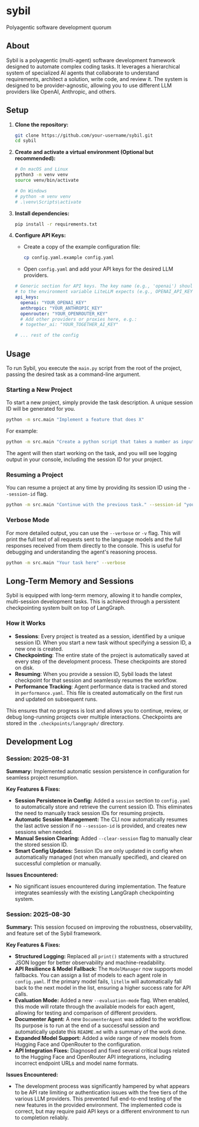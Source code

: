 # sybil
Polyagentic software development quorum

## About

Sybil is a polyagentic (multi-agent) software development framework designed to automate complex coding tasks. It leverages a hierarchical system of specialized AI agents that collaborate to understand requirements, architect a solution, write code, and review it. The system is designed to be provider-agnostic, allowing you to use different LLM providers like OpenAI, Anthropic, and others.

## Setup

1.  **Clone the repository:**
    ```bash
    git clone https://github.com/your-username/sybil.git
    cd sybil
    ```

2.  **Create and activate a virtual environment (Optional but recommended):**
    ```bash
    # On macOS and Linux
    python3 -m venv venv
    source venv/bin/activate

    # On Windows
    # python -m venv venv
    # .\venv\Scripts\activate
    ```

3.  **Install dependencies:**
    ```bash
    pip install -r requirements.txt
    ```

4.  **Configure API Keys:**
    -   Create a copy of the example configuration file:
        ```bash
        cp config.yaml.example config.yaml
        ```
    -   Open `config.yaml` and add your API keys for the desired LLM providers.

    ```yaml
    # Generic section for API keys. The key name (e.g., 'openai') should correspond
    # to the environment variable LiteLLM expects (e.g., OPENAI_API_KEY).
    api_keys:
      openai: "YOUR_OPENAI_KEY"
      anthropic: "YOUR_ANTHROPIC_KEY"
      openrouter: "YOUR_OPENROUTER_KEY"
      # Add other providers or proxies here, e.g.:
      # together_ai: "YOUR_TOGETHER_AI_KEY"

    # ... rest of the config
    ```

## Usage

To run Sybil, you execute the `main.py` script from the root of the project, passing the desired task as a command-line argument.

### Starting a New Project
To start a new project, simply provide the task description. A unique session ID will be generated for you.
```bash
python -m src.main "Implement a feature that does X"
```

For example:
```bash
python -m src.main "Create a python script that takes a number as input and returns 'fizz' if it's divisible by 3, 'buzz' if divisible by 5, and 'fizzbuzz' if divisible by both."
```

The agent will then start working on the task, and you will see logging output in your console, including the session ID for your project.

### Resuming a Project
You can resume a project at any time by providing its session ID using the `--session-id` flag.

```bash
python -m src.main "Continue with the previous task." --session-id "your-session-id-here"
```

### Verbose Mode
For more detailed output, you can use the `--verbose` or `-v` flag. This will print the full text of all requests sent to the language models and the full responses received from them directly to the console. This is useful for debugging and understanding the agent's reasoning process.

```bash
python -m src.main "Your task here" --verbose
```

## Long-Term Memory and Sessions

Sybil is equipped with long-term memory, allowing it to handle complex, multi-session development tasks. This is achieved through a persistent checkpointing system built on top of LangGraph.

### How it Works
- **Sessions**: Every project is treated as a session, identified by a unique session ID. When you start a new task without specifying a session ID, a new one is created.
- **Checkpointing**: The entire state of the project is automatically saved at every step of the development process. These checkpoints are stored on disk.
- **Resuming**: When you provide a session ID, Sybil loads the latest checkpoint for that session and seamlessly resumes the workflow.
- **Performance Tracking**: Agent performance data is tracked and stored in `performance.yaml`. This file is created automatically on the first run and updated on subsequent runs.

This ensures that no progress is lost and allows you to continue, review, or debug long-running projects over multiple interactions. Checkpoints are stored in the `.checkpoints/langgraph/` directory.

## Development Log

### Session: 2025-08-31

**Summary:** Implemented automatic session persistence in configuration for seamless project resumption.

**Key Features & Fixes:**
-   **Session Persistence in Config:** Added a `session` section to `config.yaml` to automatically store and retrieve the current session ID. This eliminates the need to manually track session IDs for resuming projects.
-   **Automatic Session Management:** The CLI now automatically resumes the last active session if no `--session-id` is provided, and creates new sessions when needed.
-   **Manual Session Clearing:** Added `--clear-session` flag to manually clear the stored session ID.
-   **Smart Config Updates:** Session IDs are only updated in config when automatically managed (not when manually specified), and cleared on successful completion or manually.

**Issues Encountered:**
-   No significant issues encountered during implementation. The feature integrates seamlessly with the existing LangGraph checkpointing system.

### Session: 2025-08-30

**Summary:** This session focused on improving the robustness, observability, and feature set of the Sybil framework.

**Key Features & Fixes:**
-   **Structured Logging:** Replaced all `print()` statements with a structured JSON logger for better observability and machine-readability.
-   **API Resilience & Model Fallback:** The `ModelManager` now supports model fallbacks. You can assign a list of models to each agent role in `config.yaml`. If the primary model fails, `litellm` will automatically fall back to the next model in the list, ensuring a higher success rate for API calls.
-   **Evaluation Mode:** Added a new `--evaluation-mode` flag. When enabled, this mode will rotate through the available models for each agent, allowing for testing and comparison of different providers.
-   **Documenter Agent:** A new `DocumenterAgent` was added to the workflow. Its purpose is to run at the end of a successful session and automatically update this `README.md` with a summary of the work done.
-   **Expanded Model Support:** Added a wide range of new models from Hugging Face and OpenRouter to the configuration.
-   **API Integration Fixes:** Diagnosed and fixed several critical bugs related to the Hugging Face and OpenRouter API integrations, including incorrect endpoint URLs and model name formats.

**Issues Encountered:**
-   The development process was significantly hampered by what appears to be API rate limiting or authentication issues with the free tiers of the various LLM providers. This prevented full end-to-end testing of the new features in the provided environment. The implemented code is correct, but may require paid API keys or a different environment to run to completion reliably.